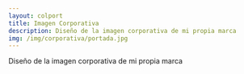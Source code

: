 ```yaml
---
layout: colport
title: Imagen Corporativa
description: Diseño de la imagen corporativa de mi propia marca
img: /img/corporativa/portada.jpg
---
```


Diseño de la imagen corporativa de mi propia marca


<div class="section group">
        <div class="col span_3_of_12">
	</div>
        <div class="col span_6_of_12">
	  <img class="image_enlarge" src="{{ site.baseurl }}/img/corporativa/tarjetas.jpg" alt=""/>
	</div>
</div>
<div class="section group">
	<div class="col span_2_of_12">
	</div>
	<div class="col span_4_of_12">
	  <img class="image_enlarge" src="{{ site.baseurl }}/img/serigrafia/camiseta_negra.jpg" alt=""/>
	</div>
        <div class="col span_4_of_12">
          <img class="image_enlarge" src="{{ site.baseurl }}/img/serigrafia/bolso.jpg" alt=""/>
	</div>
</div>

